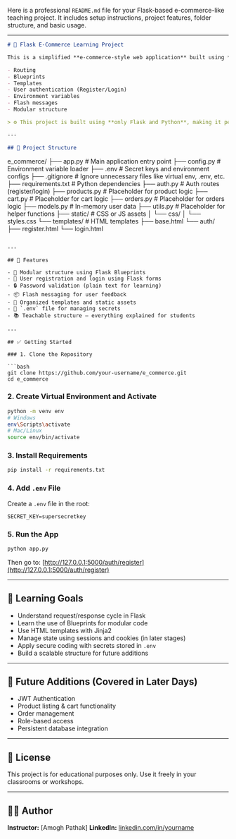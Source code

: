 Here is a professional `README.md` file for your Flask-based e-commerce-like teaching project. It includes setup instructions, project features, folder structure, and basic usage.

---

```markdown
# 🛒 Flask E-Commerce Learning Project

This is a simplified **e-commerce-style web application** built using **Flask and Python**. It is designed for educational purposes to teach students the fundamentals of web development including:

- Routing
- Blueprints
- Templates
- User authentication (Register/Login)
- Environment variables
- Flash messages
- Modular structure

> ⚙️ This project is built using **only Flask and Python**, making it perfect for beginners.

---

## 📁 Project Structure
```

e_commerce/
├── app.py # Main application entry point
├── config.py # Environment variable loader
├── .env # Secret keys and environment configs
├── .gitignore # Ignore unnecessary files like virtual env, .env, etc.
├── requirements.txt # Python dependencies
├── auth.py # Auth routes (register/login)
├── products.py # Placeholder for product logic
├── cart.py # Placeholder for cart logic
├── orders.py # Placeholder for orders logic
├── models.py # In-memory user data
├── utils.py # Placeholder for helper functions
├── static/ # CSS or JS assets
│ └── css/
│ └── styles.css
└── templates/ # HTML templates
├── base.html
└── auth/
├── register.html
└── login.html

````

---

## 🚀 Features

- 🧱 Modular structure using Flask Blueprints
- 🔐 User registration and login using Flask forms
- 🔒 Password validation (plain text for learning)
- 📦 Flash messaging for user feedback
- 📁 Organized templates and static assets
- 📌 `.env` file for managing secrets
- 📚 Teachable structure – everything explained for students

---

## ✅ Getting Started

### 1. Clone the Repository

```bash
git clone https://github.com/your-username/e_commerce.git
cd e_commerce
````

### 2. Create Virtual Environment and Activate

```bash
python -m venv env
# Windows
env\Scripts\activate
# Mac/Linux
source env/bin/activate
```

### 3. Install Requirements

```bash
pip install -r requirements.txt
```

### 4. Add `.env` File

Create a `.env` file in the root:

```
SECRET_KEY=supersecretkey
```

### 5. Run the App

```bash
python app.py
```

Then go to: [http://127.0.0.1:5000/auth/register](http://127.0.0.1:5000/auth/register)

---

## 🧠 Learning Goals

- Understand request/response cycle in Flask
- Learn the use of Blueprints for modular code
- Use HTML templates with Jinja2
- Manage state using sessions and cookies (in later stages)
- Apply secure coding with secrets stored in `.env`
- Build a scalable structure for future additions

---

## 🔮 Future Additions (Covered in Later Days)

- JWT Authentication
- Product listing & cart functionality
- Order management
- Role-based access
- Persistent database integration

---

## 📌 License

This project is for educational purposes only. Use it freely in your classrooms or workshops.

---

## 🙋‍♂️ Author

**Instructor:** \[Amogh Pathak]
**LinkedIn:** [linkedin.com/in/yourname](https://linkedin.com/in/yourname)

```

```
